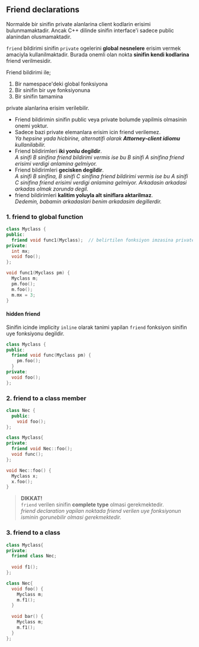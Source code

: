 ## Friend declarations

Normalde bir sinifin private alanlarina client kodlarin erisimi bulunmamaktadir. Ancak C++ dilinde sinifin interface'i sadece public alanindan olusmamaktadir.

`friend` bildirimi sinifin `private` ogelerini **global nesnelere** erisim vermek amaciyla kullanilmaktadir. Burada onemli olan nokta **sinifin kendi kodlarina** friend verilmesidir.

Friend bildirimi ile;

  1. Bir namespace'deki global fonksiyona
  2. Bir sinifin bir uye fonksiyonuna
  3. Bir sinifin tamamina

private alanlarina erisim verilebilir.

* Friend bildirimin sinifin public veya private bolumde yapilmis olmasinin onemi yoktur.
* Sadece bazi private elemanlara erisim icin friend verilemez.  
  *Ya hepsine yada hicbirine, alternatifi olarak **Attorney-client idiomu** kullanilabilir.*
* Friend bildirimleri **iki yonlu degildir**.  
  *A sinifi B sinifina friend bildirimi vermis ise bu B sinifi A sinifina friend erisimi verdigi anlamina gelmiyor.*
* Friend bildirimleri **gecisken degildir**.  
  *A sinifi B sinifina, B sinifi C sinifina friend bildirimi vermis ise bu A sinifi C sinifina friend erisimi verdigi anlamina gelmiyor. Arkadasin arkadasi arkadas olmak zorunda degil.*
* friend bildirimleri **kalitim yoluyla alt siniflara aktarilmaz**.  
  *Dedemin, babamin arkadaslari benim arkadasim degillerdir.*
  
### 1. friend to global function
```C++
class Myclass {
public:
  friend void func1(Myclass);  // belirtilen fonksiyon imzasina private erisim verildi.
private:
  int mx;
  void foo();
};

void func1(Myclass pm) { 
  Myclass m;
  pm.foo();
  m.foo();
  m.mx = 3;
}
```
#### **hidden friend**
Sinifin icinde implicity `inline` olarak tanimi yapilan `friend` fonksiyon sinifin uye fonksiyonu degildir.
```C++
class Myclass {
public:
  friend void func(Myclass pm) {
    pm.foo();
  }
private:
  void foo();
};
```

### 2. friend to a class member
```C++
class Nec {
  public:
    void foo();
};

class Myclass{ 
private:
  friend void Nec::foo();
  void func();
};

void Nec::foo() {
  Myclass x;
  x.foo();
}
```
> **DIKKAT!**  
> `friend` verilen sinifin **complete type** olmasi gerekmektedir.  
> *friend declaration yapilan noktada friend verilen uye fonksiyonun isminin gorunebilir olmasi gerekmektedir.*

### 3. friend to a class
```C++
class Myclass{ 
private:
  friend class Nec;
  
  void f1();
};

class Nec{ 
  void foo() {
    Myclass m;
    m.f1();
  }
  
  void bar() {
    Myclass m;
    m.f1();
  }
};
```
